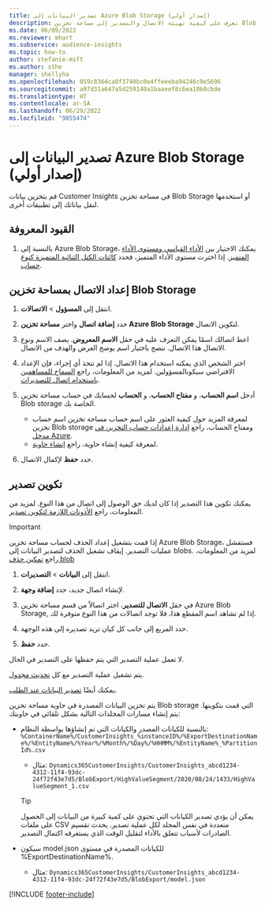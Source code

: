 ```yaml
---
title: تصدير البيانات إلى Azure Blob Storage (إصدار أولي)
description: تعرف على كيفية تهيئة الاتصال والتصدير إلى مساحة تخزين Blob storage.
ms.date: 06/09/2022
ms.reviewer: mhart
ms.subservice: audience-insights
ms.topic: how-to
author: stefanie-msft
ms.author: sthe
manager: shellyha
ms.openlocfilehash: 059c8364ca0f3740bc0e4ffeeeba94246c9e5696
ms.sourcegitcommit: a97d31a647a5d259140a1baaeef8c6ea10b8cbde
ms.translationtype: HT
ms.contentlocale: ar-SA
ms.lasthandoff: 06/29/2022
ms.locfileid: "9055474"
---
```

# <a name="export-data-to-an-azure-blob-storage-preview"></a>تصدير البيانات إلى Azure Blob Storage (إصدار أولي)

قم بتخزين بيانات Customer Insights في مساحة تخزين Blob Storage أو استخدمها لنقل بياناتك إلى تطبيقات أخرى.

## <a name="known-limitations"></a>القيود المعروفة

1. بالنسبة إلى Azure Blob Storage، يمكنك الاختيار بين [الأداء القياسي ومستوى الأداء المتميز](/azure/storage/blobs/storage-blob-performance-tiers). إذا اخترت مستوى الأداء المتميز، فحدد [كائنات الكتل الثنائية المتميزة كنوع حساب](/azure/storage/common/storage-account-overview#types-of-storage-accounts).

## <a name="set-up-the-connection-to-blob-storage"></a>إعداد الاتصال بمساحة تخزين Blob Storage

1. انتقل إلى **المسؤول** > **الاتصالات**.

1. حدد **إضافة اتصال** واختر **مساحة تخزين Azure Blob Storage** لتكوين الاتصال.

1. اعط اتصالك اسمًا يمكن التعرف عليه في حقل **الاسم المعروض**. يصف الاسم ونوع الاتصال هذا الاتصال. ننصح باختيار اسم يوضح الغرض والهدف من الاتصال.

1. اختر الشخص الذي يمكنه استخدام هذا الاتصال. إذا لم تتخذ أي إجراء، فإن الإعداد الافتراضي سيكونالمسؤولين. لمزيد من المعلومات، راجع [السماح للمساهمين باستخدام اتصال للتصديرات](connections.md#allow-contributors-to-use-a-connection-for-exports).

1. أدخل **اسم الحساب**، و **مفتاح الحساب**، و **الحساب** لحسابك في حساب مساحة تخزين Blob storage الخاصة بك.
    - لمعرفة المزيد حول كيفية العثور على اسم حساب مساحة تخزين اسم حساب تخزين Blob storage ومفتاح الحساب، راجع [إدارة إعدادات حساب التخزين في مدخل Azure](/azure/storage/common/storage-account-manage).
    - لمعرفة كيفية إنشاء حاوية، راجع [إنشاء حاوية](/azure/storage/blobs/storage-quickstart-blobs-portal#create-a-container).

1. حدد **حفظ** لإكمال الاتصال. 

## <a name="configure-an-export"></a>تكوين تصدير

يمكنك تكوين هذا التصدير إذا كان لديك حق الوصول إلى اتصال من هذا النوع. لمزيد من المعلومات، راجع [الأذونات اللازمة لتكوين تصدير](export-destinations.md#set-up-a-new-export).

> [!IMPORTANT]
> إذا قمت بتشغيل إعداد الحذف لحساب مساحة تخزين Azure Blob Storage، فستفشل عمليات التصدير. إيقاف تشغيل الحذف لتصدير البيانات إلى blobs. لمزيد من المعلومات، راجع [تمكين حذف blob](/azure/storage/blobs/soft-delete-blob-enable)

1. انتقل إلى **البيانات** > **التصديرات**.

1. لإنشاء اتصال جديد، حدد **إضافة وجهة**.

1. في حقل **الاتصال للتصدير**، اختر اتصالاً من قسم مساحة تخزين Azure Blob Storage, إذا لم تشاهد اسم المقطع هذا، فلا توجد اتصالات من هذا النوع متوفرة لك.

1. حدد المربع إلى جانب كل كيان تريد تصديره إلى هذه الوجهة.

1. حدد **حفظ**.

لا تعمل عملية التصدير التي يتم حفظها على التصدير في الحال.

يتم تشغيل عملية التصدير مع كل [تحديث مجدول](system.md#schedule-tab).

يمكنك أيضًا [تصدير البيانات عند الطلب](export-destinations.md#run-exports-on-demand).

يتم تخزين البيانات المصدرة في حاوية مساحة تخزين Blob storage التي قمت بتكوينها. يتم إنشاء مسارات المجلدات التالية بشكل تلقائي في حاويتك:

- بالنسبة للكيانات المصدر والكيانات التي تم إنشاؤها بواسطة النظام:   
  `%ContainerName%/CustomerInsights_%instanceID%/%ExportDestinationName%/%EntityName%/%Year%/%Month%/%Day%/%HHMM%/%EntityName%_%PartitionId%.csv`  
  - مثال: `Dynamics365CustomerInsights/CustomerInsights_abcd1234-4312-11f4-93dc-24f72f43e7d5/BlobExport/HighValueSegment/2020/08/24/1433/HighValueSegment_1.csv`
  
  > [!TIP]
  > يمكن أن يؤدي تصدير الكيانات التي تحتوي على كمية كبيرة من البيانات إلى الحصول على ملفات CSV متعددة في نفس المجلد لكل عملية تصدير. يحدث تقسيم الصادرات لأسباب تتعلق بالأداء لتقليل الوقت الذي يستغرقه اكتمال التصدير.

- سيكون model.json للكيانات المصدرة في مستوى %ExportDestinationName%.  
  - مثال: `Dynamics365CustomerInsights/CustomerInsights_abcd1234-4312-11f4-93dc-24f72f43e7d5/BlobExport/model.json`

[!INCLUDE [footer-include](includes/footer-banner.md)]
